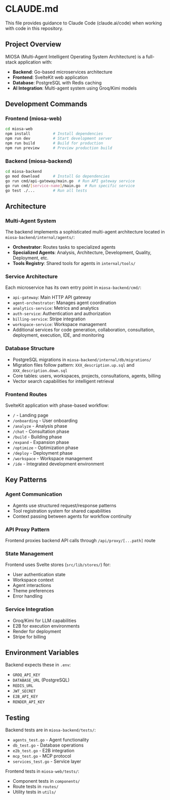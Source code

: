 # CLAUDE.md

This file provides guidance to Claude Code (claude.ai/code) when working with code in this repository.

## Project Overview

MIOSA (Multi-Agent Intelligent Operating System Architecture) is a full-stack application with:
- **Backend**: Go-based microservices architecture
- **Frontend**: SvelteKit web application
- **Database**: PostgreSQL with Redis caching
- **AI Integration**: Multi-agent system using Groq/Kimi models

## Development Commands

### Frontend (miosa-web)
```bash
cd miosa-web
npm install          # Install dependencies
npm run dev          # Start development server
npm run build        # Build for production
npm run preview      # Preview production build
```

### Backend (miosa-backend)
```bash
cd miosa-backend
go mod download      # Install Go dependencies
go run cmd/api-gateway/main.go  # Run API gateway service
go run cmd/[service-name]/main.go  # Run specific service
go test ./...        # Run all tests
```

## Architecture

### Multi-Agent System
The backend implements a sophisticated multi-agent architecture located in `miosa-backend/internal/agents/`:
- **Orchestrator**: Routes tasks to specialized agents
- **Specialized Agents**: Analysis, Architecture, Development, Quality, Deployment, etc.
- **Tools Registry**: Shared tools for agents in `internal/tools/`

### Service Architecture
Each microservice has its own entry point in `miosa-backend/cmd/`:
- `api-gateway`: Main HTTP API gateway
- `agent-orchestrator`: Manages agent coordination
- `analytics-service`: Metrics and analytics
- `auth-service`: Authentication and authorization
- `billing-service`: Stripe integration
- `workspace-service`: Workspace management
- Additional services for code generation, collaboration, consultation, deployment, execution, IDE, and monitoring

### Database Structure
- PostgreSQL migrations in `miosa-backend/internal/db/migrations/`
- Migration files follow pattern: `XXX_description.up.sql` and `XXX_description.down.sql`
- Core tables: users, workspaces, projects, consultations, agents, billing
- Vector search capabilities for intelligent retrieval

### Frontend Routes
SvelteKit application with phase-based workflow:
- `/` - Landing page
- `/onboarding` - User onboarding
- `/analyze` - Analysis phase
- `/chat` - Consultation phase
- `/build` - Building phase
- `/expand` - Expansion phase
- `/optimize` - Optimization phase
- `/deploy` - Deployment phase
- `/workspace` - Workspace management
- `/ide` - Integrated development environment

## Key Patterns

### Agent Communication
- Agents use structured request/response patterns
- Tool registration system for shared capabilities
- Context passing between agents for workflow continuity

### API Proxy Pattern
Frontend proxies backend API calls through `/api/proxy/[...path]` route

### State Management
Frontend uses Svelte stores (`src/lib/stores/`) for:
- User authentication state
- Workspace context
- Agent interactions
- Theme preferences
- Error handling

### Service Integration
- Groq/Kimi for LLM capabilities
- E2B for execution environments
- Render for deployment
- Stripe for billing

## Environment Variables

Backend expects these in `.env`:
- `GROQ_API_KEY`
- `DATABASE_URL` (PostgreSQL)
- `REDIS_URL`
- `JWT_SECRET`
- `E2B_API_KEY`
- `RENDER_API_KEY`

## Testing

Backend tests are in `miosa-backend/tests/`:
- `agents_test.go` - Agent functionality
- `db_test.go` - Database operations
- `e2b_test.go` - E2B integration
- `mcp_test.go` - MCP protocol
- `services_test.go` - Service layer

Frontend tests in `miosa-web/tests/`:
- Component tests in `components/`
- Route tests in `routes/`
- Utility tests in `utils/`